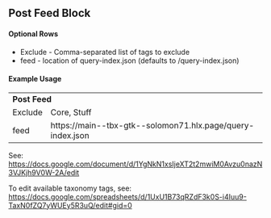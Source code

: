 ## Post Feed Block

#### Optional Rows

- Exclude - Comma-separated list of tags to exclude
- feed - location of query-index.json (defaults to /query-index.json)

#### Example Usage

<table>
  <tr>
    <td colspan="2"><strong>Post Feed</strong></td>
  </tr>
  <tr>
    <td>Exclude</td>
    <td>Core, Stuff</td>
  </tr>
  <tr>
    <td>feed</td>
    <td>https://main--tbx-gtk--solomon71.hlx.page/query-index.json</td>
  </tr>
</table>

See: https://docs.google.com/document/d/1YgNkN1xsIjeXT2t2mwiM0Avzu0nazN3VJKjh9V0W-2A/edit

To edit available taxonomy tags, see: https://docs.google.com/spreadsheets/d/1UxU1B73qRZdF3k0S-i4Iuu9-TaxN0fZQ7yWUEy5R3uQ/edit#gid=0